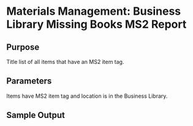 # Materials Management: Business Library Missing Books MS2 Report

## Purpose
Title list of all items that have an MS2 item tag. 

## Parameters
Items have MS2 item tag and location is in the Business Library.
## Sample Output
